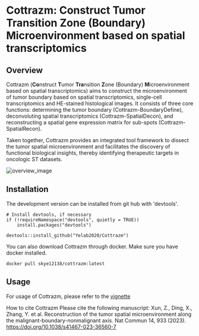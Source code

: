 # Cottrazm: Construct Tumor Transition Zone (Boundary) Microenvironment based on spatial transcriptomics
## Overview

Cottrazm (**Co**nstruct **T**umor **Tra**nsition **Z**one (Boundary) **M**icroenvironment based on spatial transcriptomics) aims to construct the microenvironment of tumor boundary based on spatial transcriptomics, single-cell transcriptomics and HE-stained histological images. It consists of three core functions: determining the tumor boundary (Cottrazm-BoundaryDefine), deconvoluting spatial transcriptomics (Cottrazm-SpatialDecon), and reconstructing a spatial gene expression matrix for sub-spots (Cottrazm-SpatialRecon).

 Taken together, Cottrazm provides an integrated tool framework to dissect the tumor spatial microenvironment and facilitates the discovery of functional biological insights, thereby identifying therapeutic targets in oncologic ST datasets.
 

 ![overview_image](https://github.com/Yelab2020/Cottrazm/blob/main/doc/github%20figure1.png)
## Installation

The development version can be installed from git hub with 'devtools'.
```
# Install devtools, if necessary
if (!requireNamespace("devtools", quietly = TRUE))
    install.packages("devtools")

devtools::install_github("Yelab2020/Cottrazm")
```
You can also download Cottrazm through docker. Make sure you have docker installed.

```
docker pull skye12138/cottrazm:latest
```

## Usage

For usage of Cottrazm, please refer to the [vignette](doc/my-vignette.pdf)

How to cite Cottrazm
Please cite the following manuscript:
Xun, Z., Ding, X., Zhang, Y. et al. Reconstruction of the tumor spatial microenvironment along the malignant-boundary-nonmalignant axis. Nat Commun 14, 933 (2023). https://doi.org/10.1038/s41467-023-36560-7
